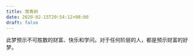 ```yaml
---
title: 常青树
date: 2020-02-15T20:54:12+08:00
draft: false
---
```


此梦预示不可胜数的财富、快乐和学问。对于任何阶层的人，都是预示财富的好梦。
